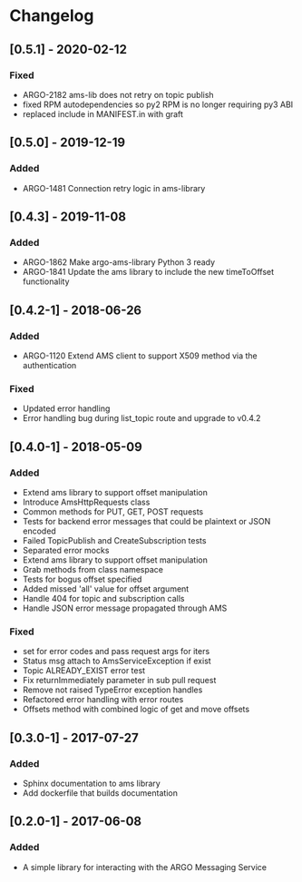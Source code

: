 # Changelog

## [0.5.1] - 2020-02-12
### Fixed
- ARGO-2182 ams-lib does not retry on topic publish
- fixed RPM autodependencies so py2 RPM is no longer requiring py3 ABI
- replaced include in MANIFEST.in with graft

## [0.5.0] - 2019-12-19
### Added 
- ARGO-1481 Connection retry logic in ams-library

## [0.4.3] - 2019-11-08
### Added 
- ARGO-1862 Make argo-ams-library Python 3 ready
- ARGO-1841 Update the ams library to include the new timeToOffset functionality

## [0.4.2-1] - 2018-06-26
### Added
- ARGO-1120 Extend AMS client to support X509 method via the authentication

### Fixed
- Updated error handling
- Error handling bug during list_topic route and upgrade to v0.4.2

## [0.4.0-1] - 2018-05-09
### Added 
- Extend ams library to support offset manipulation
- Introduce AmsHttpRequests class
- Common methods for PUT, GET, POST requests
- Tests for backend error messages that could be plaintext or JSON encoded
- Failed TopicPublish and CreateSubscription tests
- Separated error mocks
- Extend ams library to support offset manipulation
- Grab methods from class namespace
- Tests for bogus offset specified
- Added missed 'all' value for offset argument
- Handle 404 for topic and subscription calls
- Handle JSON error message propagated through AMS

### Fixed 
- set for error codes and pass request args for iters
- Status msg attach to AmsServiceException if exist
- Topic ALREADY_EXIST error test
- Fix returnImmediately parameter in sub pull request
- Remove not raised TypeError exception handles
- Refactored error handling with error routes
- Offsets method with combined logic of get and move offsets

## [0.3.0-1] - 2017-07-27
### Added
- Sphinx documentation to ams library
- Add dockerfile that builds documentation

## [0.2.0-1] - 2017-06-08
### Added
- A simple library for interacting with the ARGO Messaging Service
